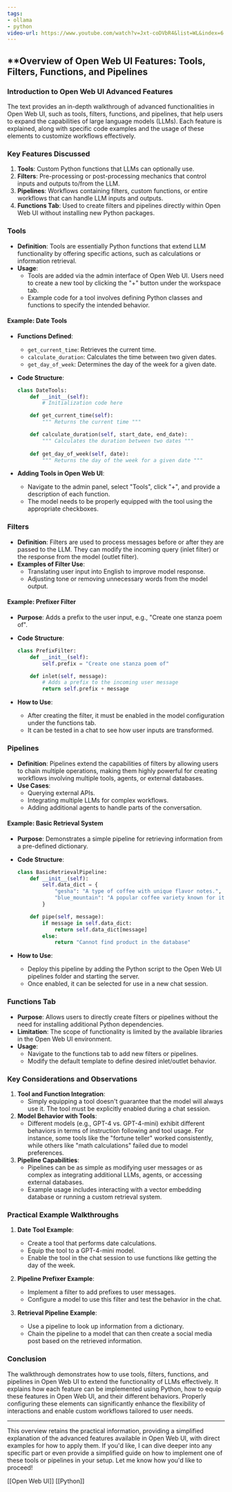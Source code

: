 ```yaml
---
tags:
- ollama
- python
video-url: https://www.youtube.com/watch?v=Jxt-coDVbR4&list=WL&index=6
---
```


## **Overview of Open Web UI Features: Tools, Filters, Functions, and Pipelines

### Introduction to Open Web UI Advanced Features

The text provides an in-depth walkthrough of advanced functionalities in Open Web UI, such as tools, filters, functions, and pipelines, that help users to expand the capabilities of large language models (LLMs). Each feature is explained, along with specific code examples and the usage of these elements to customize workflows effectively.

### Key Features Discussed

1. **Tools**: Custom Python functions that LLMs can optionally use.
2. **Filters**: Pre-processing or post-processing mechanics that control inputs and outputs to/from the LLM.
3. **Pipelines**: Workflows containing filters, custom functions, or entire workflows that can handle LLM inputs and outputs.
4. **Functions Tab**: Used to create filters and pipelines directly within Open Web UI without installing new Python packages.

### Tools

- **Definition**: Tools are essentially Python functions that extend LLM functionality by offering specific actions, such as calculations or information retrieval.
- **Usage**:
  - Tools are added via the admin interface of Open Web UI. Users need to create a new tool by clicking the "+" button under the workspace tab.
  - Example code for a tool involves defining Python classes and functions to specify the intended behavior.

#### Example: Date Tools

- **Functions Defined**:
  - `get_current_time`: Retrieves the current time.
  - `calculate_duration`: Calculates the time between two given dates.
  - `get_day_of_week`: Determines the day of the week for a given date.
- **Code Structure**:
  ```python
  class DateTools:
      def __init__(self):
          # Initialization code here

      def get_current_time(self):
          """ Returns the current time """

      def calculate_duration(self, start_date, end_date):
          """ Calculates the duration between two dates """
          
      def get_day_of_week(self, date):
          """ Returns the day of the week for a given date """
  ```

- **Adding Tools in Open Web UI**:
  - Navigate to the admin panel, select "Tools", click "+", and provide a description of each function.
  - The model needs to be properly equipped with the tool using the appropriate checkboxes.

### Filters

- **Definition**: Filters are used to process messages before or after they are passed to the LLM. They can modify the incoming query (inlet filter) or the response from the model (outlet filter).
- **Examples of Filter Use**:
  - Translating user input into English to improve model response.
  - Adjusting tone or removing unnecessary words from the model output.

#### Example: Prefixer Filter

- **Purpose**: Adds a prefix to the user input, e.g., "Create one stanza poem of".
- **Code Structure**:
  ```python
  class PrefixFilter:
      def __init__(self):
          self.prefix = "Create one stanza poem of"

      def inlet(self, message):
          # Adds a prefix to the incoming user message
          return self.prefix + message
  ```

- **How to Use**:
  - After creating the filter, it must be enabled in the model configuration under the functions tab.
  - It can be tested in a chat to see how user inputs are transformed.

### Pipelines

- **Definition**: Pipelines extend the capabilities of filters by allowing users to chain multiple operations, making them highly powerful for creating workflows involving multiple tools, agents, or external databases.
- **Use Cases**:
  - Querying external APIs.
  - Integrating multiple LLMs for complex workflows.
  - Adding additional agents to handle parts of the conversation.

#### Example: Basic Retrieval System

- **Purpose**: Demonstrates a simple pipeline for retrieving information from a pre-defined dictionary.
- **Code Structure**:
  ```python
  class BasicRetrievalPipeline:
      def __init__(self):
          self.data_dict = {
              "gesha": "A type of coffee with unique flavor notes.",
              "blue_mountain": "A popular coffee variety known for its mild flavor."
          }

      def pipe(self, message):
          if message in self.data_dict:
              return self.data_dict[message]
          else:
              return "Cannot find product in the database"
  ```

- **How to Use**:
  - Deploy this pipeline by adding the Python script to the Open Web UI pipelines folder and starting the server.
  - Once enabled, it can be selected for use in a new chat session.

### Functions Tab

- **Purpose**: Allows users to directly create filters or pipelines without the need for installing additional Python dependencies.
- **Limitation**: The scope of functionality is limited by the available libraries in the Open Web UI environment.
- **Usage**:
  - Navigate to the functions tab to add new filters or pipelines.
  - Modify the default template to define desired inlet/outlet behavior.

### Key Considerations and Observations

1. **Tool and Function Integration**:
   - Simply equipping a tool doesn't guarantee that the model will always use it. The tool must be explicitly enabled during a chat session.
2. **Model Behavior with Tools**:
   - Different models (e.g., GPT-4 vs. GPT-4-mini) exhibit different behaviors in terms of instruction following and tool usage. For instance, some tools like the "fortune teller" worked consistently, while others like "math calculations" failed due to model preferences.
3. **Pipeline Capabilities**:
   - Pipelines can be as simple as modifying user messages or as complex as integrating additional LLMs, agents, or accessing external databases.
   - Example usage includes interacting with a vector embedding database or running a custom retrieval system.

### Practical Example Walkthroughs

1. **Date Tool Example**:
   - Create a tool that performs date calculations.
   - Equip the tool to a GPT-4-mini model.
   - Enable the tool in the chat session to use functions like getting the day of the week.

2. **Pipeline Prefixer Example**:
   - Implement a filter to add prefixes to user messages.
   - Configure a model to use this filter and test the behavior in the chat.

3. **Retrieval Pipeline Example**:
   - Use a pipeline to look up information from a dictionary.
   - Chain the pipeline to a model that can then create a social media post based on the retrieved information.

### Conclusion

The walkthrough demonstrates how to use tools, filters, functions, and pipelines in Open Web UI to extend the functionality of LLMs effectively. It explains how each feature can be implemented using Python, how to equip these features in Open Web UI, and their different behaviors. Properly configuring these elements can significantly enhance the flexibility of interactions and enable custom workflows tailored to user needs.

---

This overview retains the practical information, providing a simplified explanation of the advanced features available in Open Web UI, with direct examples for how to apply them. If you'd like, I can dive deeper into any specific part or even provide a simplified guide on how to implement one of these tools or pipelines in your setup. Let me know how you'd like to proceed!

[[Open Web UI]]  [[Python]]
